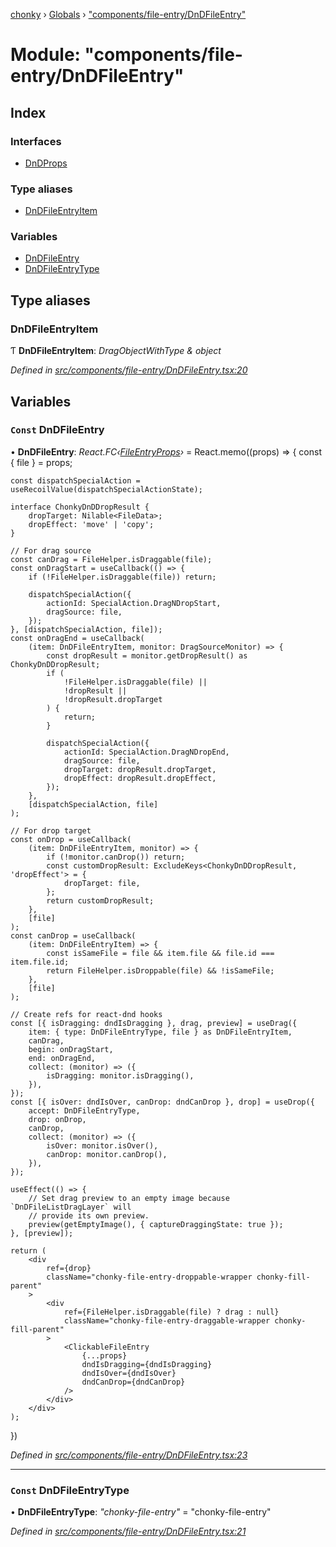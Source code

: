 [chonky](../README.md) › [Globals](../globals.md) › ["components/file-entry/DnDFileEntry"](_components_file_entry_dndfileentry_.md)

# Module: "components/file-entry/DnDFileEntry"

## Index

### Interfaces

* [DnDProps](../interfaces/_components_file_entry_dndfileentry_.dndprops.md)

### Type aliases

* [DnDFileEntryItem](_components_file_entry_dndfileentry_.md#dndfileentryitem)

### Variables

* [DnDFileEntry](_components_file_entry_dndfileentry_.md#const-dndfileentry)
* [DnDFileEntryType](_components_file_entry_dndfileentry_.md#const-dndfileentrytype)

## Type aliases

###  DnDFileEntryItem

Ƭ **DnDFileEntryItem**: *DragObjectWithType & object*

*Defined in [src/components/file-entry/DnDFileEntry.tsx:20](https://github.com/TimboKZ/Chonky/blob/2de2c80/src/components/file-entry/DnDFileEntry.tsx#L20)*

## Variables

### `Const` DnDFileEntry

• **DnDFileEntry**: *React.FC‹[FileEntryProps](../interfaces/_components_file_entry_basefileentry_.fileentryprops.md)›* = React.memo((props) => {
    const { file } = props;

    const dispatchSpecialAction = useRecoilValue(dispatchSpecialActionState);

    interface ChonkyDnDDropResult {
        dropTarget: Nilable<FileData>;
        dropEffect: 'move' | 'copy';
    }

    // For drag source
    const canDrag = FileHelper.isDraggable(file);
    const onDragStart = useCallback(() => {
        if (!FileHelper.isDraggable(file)) return;

        dispatchSpecialAction({
            actionId: SpecialAction.DragNDropStart,
            dragSource: file,
        });
    }, [dispatchSpecialAction, file]);
    const onDragEnd = useCallback(
        (item: DnDFileEntryItem, monitor: DragSourceMonitor) => {
            const dropResult = monitor.getDropResult() as ChonkyDnDDropResult;
            if (
                !FileHelper.isDraggable(file) ||
                !dropResult ||
                !dropResult.dropTarget
            ) {
                return;
            }

            dispatchSpecialAction({
                actionId: SpecialAction.DragNDropEnd,
                dragSource: file,
                dropTarget: dropResult.dropTarget,
                dropEffect: dropResult.dropEffect,
            });
        },
        [dispatchSpecialAction, file]
    );

    // For drop target
    const onDrop = useCallback(
        (item: DnDFileEntryItem, monitor) => {
            if (!monitor.canDrop()) return;
            const customDropResult: ExcludeKeys<ChonkyDnDDropResult, 'dropEffect'> = {
                dropTarget: file,
            };
            return customDropResult;
        },
        [file]
    );
    const canDrop = useCallback(
        (item: DnDFileEntryItem) => {
            const isSameFile = file && item.file && file.id === item.file.id;
            return FileHelper.isDroppable(file) && !isSameFile;
        },
        [file]
    );

    // Create refs for react-dnd hooks
    const [{ isDragging: dndIsDragging }, drag, preview] = useDrag({
        item: { type: DnDFileEntryType, file } as DnDFileEntryItem,
        canDrag,
        begin: onDragStart,
        end: onDragEnd,
        collect: (monitor) => ({
            isDragging: monitor.isDragging(),
        }),
    });
    const [{ isOver: dndIsOver, canDrop: dndCanDrop }, drop] = useDrop({
        accept: DnDFileEntryType,
        drop: onDrop,
        canDrop,
        collect: (monitor) => ({
            isOver: monitor.isOver(),
            canDrop: monitor.canDrop(),
        }),
    });

    useEffect(() => {
        // Set drag preview to an empty image because `DnDFileListDragLayer` will
        // provide its own preview.
        preview(getEmptyImage(), { captureDraggingState: true });
    }, [preview]);

    return (
        <div
            ref={drop}
            className="chonky-file-entry-droppable-wrapper chonky-fill-parent"
        >
            <div
                ref={FileHelper.isDraggable(file) ? drag : null}
                className="chonky-file-entry-draggable-wrapper chonky-fill-parent"
            >
                <ClickableFileEntry
                    {...props}
                    dndIsDragging={dndIsDragging}
                    dndIsOver={dndIsOver}
                    dndCanDrop={dndCanDrop}
                />
            </div>
        </div>
    );
})

*Defined in [src/components/file-entry/DnDFileEntry.tsx:23](https://github.com/TimboKZ/Chonky/blob/2de2c80/src/components/file-entry/DnDFileEntry.tsx#L23)*

___

### `Const` DnDFileEntryType

• **DnDFileEntryType**: *"chonky-file-entry"* = "chonky-file-entry"

*Defined in [src/components/file-entry/DnDFileEntry.tsx:21](https://github.com/TimboKZ/Chonky/blob/2de2c80/src/components/file-entry/DnDFileEntry.tsx#L21)*
